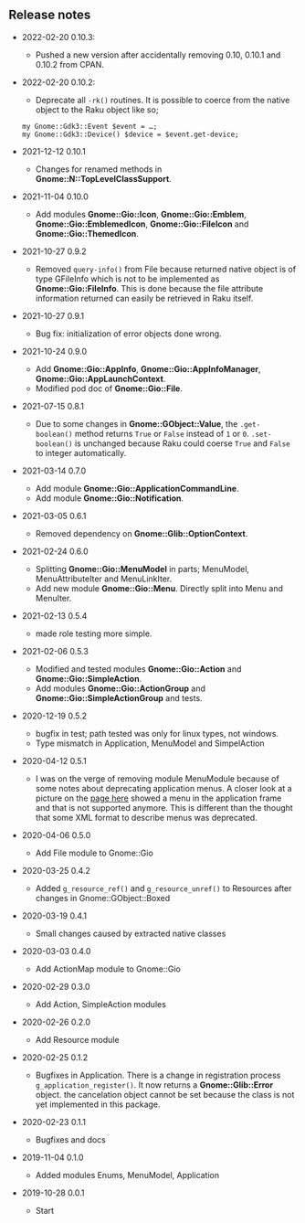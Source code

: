 ## Release notes
<!-- Wrong mods to implement
  * Add module **Gnome::Gio::Emblem**.
  * Add module **Gnome::Gio::EmblemedIcon**.
-->
* 2022-02-20 0.10.3:
  * Pushed a new version after accidentally removing 0.10, 0.10.1 and 0.10.2 from CPAN.

* 2022-02-20 0.10.2:
  * Deprecate all `-rk()` routines. It is possible to coerce from the native object to the Raku object like so;
  ```
  my Gnome::Gdk3::Event $event = …;
  my Gnome::Gdk3::Device() $device = $event.get-device;
  ```

* 2021-12-12 0.10.1
  * Changes for renamed methods in **Gnome::N::TopLevelClassSupport**.

* 2021-11-04 0.10.0
  * Add modules **Gnome::Gio::Icon**, **Gnome::Gio::Emblem**, **Gnome::Gio::EmblemedIcon**, **Gnome::Gio::FileIcon** and **Gnome::Gio::ThemedIcon**.

* 2021-10-27 0.9.2
  * Removed `query-info()` from File because returned native object is of type GFileInfo which is not to be implemented as **Gnome::Gio::FileInfo**. This is done because the file attribute information returned can easily be retrieved in Raku itself.

* 2021-10-27 0.9.1
  * Bug fix: initialization of error objects done wrong.

* 2021-10-24 0.9.0
  * Add **Gnome::Gio::AppInfo**, **Gnome::Gio::AppInfoManager**, **Gnome::Gio::AppLaunchContext**.
  * Modified pod doc of **Gnome::Gio::File**.

* 2021-07-15 0.8.1
  * Due to some changes in **Gnome::GObject::Value**, the `.get-boolean()` method returns `True` or `False` instead of `1` or `0`. `.set-boolean()` is unchanged because Raku could coerse `True` and `False` to integer automatically.

* 2021-03-14 0.7.0
  * Add module **Gnome::Gio::ApplicationCommandLine**.
  * Add module **Gnome::Gio::Notification**.

* 2021-03-05 0.6.1
  * Removed dependency on **Gnome::Glib::OptionContext**.

* 2021-02-24 0.6.0
  * Splitting **Gnome::Gio::MenuModel** in parts; MenuModel, MenuAttributeIter and MenuLinkIter.
  * Add new module **Gnome::Gio::Menu**. Directly split into Menu and MenuIter.

* 2021-02-13 0.5.4
  * made role testing more simple.

* 2021-02-06 0.5.3
  * Modified and tested modules **Gnome::Gio::Action** and **Gnome::Gio::SimpleAction**.
  * Add modules **Gnome::Gio::ActionGroup** and **Gnome::Gio::SimpleActionGroup** and tests.

* 2020-12-19 0.5.2
  * bugfix in test; path tested was only for linux types, not windows.
  * Type mismatch in Application, MenuModel and SimpelAction

* 2020-04-12 0.5.1
  * I was on the verge of removing module MenuModule because of some notes about deprecating application menus. A closer look at a picture on the [page here](https://wiki.gnome.org/HowDoI/ApplicationMenu) showed a menu in the application frame and that is not supported anymore. This is different than the thought that some XML format to describe menus was deprecated.

* 2020-04-06 0.5.0
  * Add File module to Gnome::Gio

* 2020-03-25 0.4.2
  * Added `g_resource_ref()` and `g_resource_unref()` to Resources after changes in Gnome::GObject::Boxed
* 2020-03-19 0.4.1
  * Small changes caused by extracted native classes

* 2020-03-03 0.4.0
  * Add ActionMap module to Gnome::Gio

* 2020-02-29 0.3.0
  * Add Action, SimpleAction modules

* 2020-02-26 0.2.0
  * Add Resource module

* 2020-02-25 0.1.2
  * Bugfixes in Application. There is a change in registration process `g_application_register()`. It now returns a **Gnome::Glib::Error** object. the cancelation object cannot be set because the class is not yet implemented in this package.

* 2020-02-23 0.1.1
  * Bugfixes and docs

* 2019-11-04 0.1.0
  * Added modules Enums, MenuModel, Application

* 2019-10-28 0.0.1
  * Start
